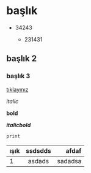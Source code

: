 # başlık
* 34243

    - 231431

## başlık 2
### başlık 3

[tıklayınız](http:/google.com)

*italic*

**bold**

***italicbold***

```
print

````
| ışık | ssdsdds | afdaf |
| :--- | :---: | ---: |
| 1 | asdads | sadadsa |